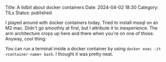 
Title: A tidbit about docker containers
Date: 2024-04-02 18:30
Category: TILs
Status: published

I played around with docker containers today. Tried to install mssql on an M2 mac. Didn't go smoothly at first, but I attribute it to inexperience. The arm architecture crops up here and there when you're on one of those. Anyway, cool thing:

You can run a terminal inside a docker container by using `docker exec -it <container-name> bash`. I thought it was pretty neat.